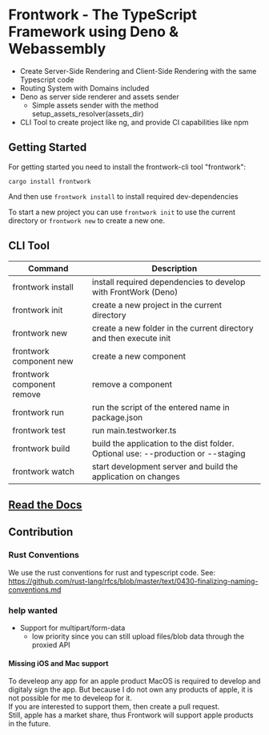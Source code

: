 # Frontwork - The TypeScript Framework using Deno & Webassembly

- Create Server-Side Rendering and Client-Side Rendering with the same Typescript code
- Routing System with Domains included
- Deno as server side renderer and assets sender
    - Simple assets sender with the method setup_assets_resolver(assets_dir)
- CLI Tool to create project like ng, and provide CI capabilities like npm

## Getting Started
For getting started you need to install the frontwork-cli tool "frontwork": 

    cargo install frontwork  
And then use `frontwork install` to install required dev-dependencies 

To start a new project you can use `frontwork init` to use the current directory or `frontwork new` to create a new one.

## CLI Tool
| Command | Description |
|--------|--------|
| frontwork install                         | install required dependencies to develop with FrontWork (Deno)   |
| frontwork init                            | create a new project in the current directory |
| frontwork new                             | create a new folder in the current directory and then execute init |
| frontwork component new                   | create a new component |
| frontwork component remove                | remove a component |
| frontwork run                             | run the script of the entered name in package.json |
| frontwork test                            | run main.testworker.ts |
| frontwork build                           | build the application to the dist folder. Optional use: --production or --staging |
| frontwork watch                           | start development server and build the application on changes |

## [Read the Docs](DOCUMENTATION.md) 

## Contribution
### Rust Conventions
We use the rust conventions for rust and typescript code. 
See: https://github.com/rust-lang/rfcs/blob/master/text/0430-finalizing-naming-conventions.md

### help wanted
- Support for multipart/form-data
    - low priority since you can still upload files/blob data through the proxied API

#### Missing iOS and Mac support
To develeop any app for an apple product MacOS is required to develop and digitaly sign the app. But because I do not own any products of apple, it is not possible for me to develeop for it.   
If you are interested to support them, then create a pull request.  
Still, apple has a market share, thus Frontwork will support apple products in the future.